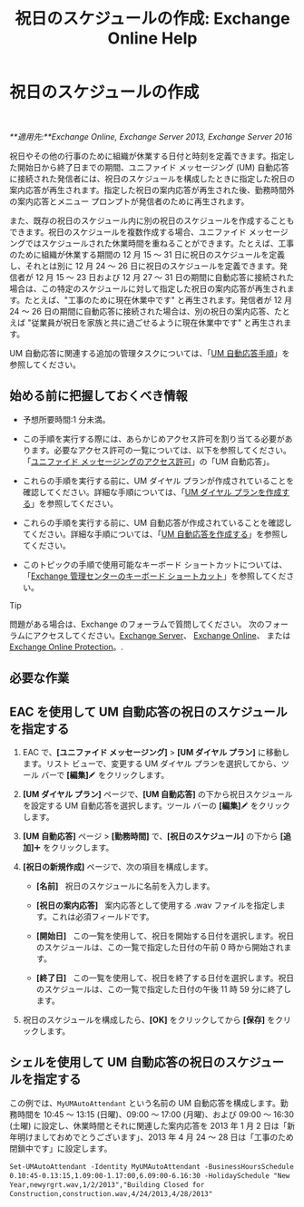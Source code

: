 ﻿---
title: '祝日のスケジュールの作成: Exchange Online Help'
TOCTitle: 祝日のスケジュールの作成
ms:assetid: 0c5c51e4-5b51-451b-ab93-2cebf644dc96
ms:mtpsurl: https://technet.microsoft.com/ja-jp/library/Bb266921(v=EXCHG.150)
ms:contentKeyID: 49895236
ms.date: 05/22/2018
mtps_version: v=EXCHG.150
ms.translationtype: HT
---

# 祝日のスケジュールの作成

 

_**適用先:**Exchange Online, Exchange Server 2013, Exchange Server 2016_

祝日やその他の行事のために組織が休業する日付と時刻を定義できます。指定した開始日から終了日までの期間、ユニファイド メッセージング (UM) 自動応答に接続された発信者には、祝日のスケジュールを構成したときに指定した祝日の案内応答が再生されます。指定した祝日の案内応答が再生された後、勤務時間外の案内応答とメニュー プロンプトが発信者のために再生されます。

また、既存の祝日のスケジュール内に別の祝日のスケジュールを作成することもできます。祝日のスケジュールを複数作成する場合、ユニファイド メッセージングではスケジュールされた休業時間を重ねることができます。たとえば、工事のために組織が休業する期間の 12 月 15 ～ 31 日に祝日のスケジュールを定義し、それとは別に 12 月 24 ～ 26 日に祝日のスケジュールを定義できます。発信者が 12 月 15 ～ 23 日および 12 月 27 ～ 31 日の期間に自動応答に接続された場合は、この特定のスケジュールに対して指定した祝日の案内応答が再生されます。たとえば、"工事のために現在休業中です" と再生されます。発信者が 12 月 24 ～ 26 日の期間に自動応答に接続された場合は、別の祝日の案内応答、たとえば "従業員が祝日を家族と共に過ごせるように現在休業中です" と再生されます。

UM 自動応答に関連する追加の管理タスクについては、「[UM 自動応答手順](um-auto-attendant-procedures-exchange-2013-help.md)」を参照してください。

## 始める前に把握しておくべき情報

  - 予想所要時間:1 分未満。

  - この手順を実行する際には、あらかじめアクセス許可を割り当てる必要があります。必要なアクセス許可の一覧については、以下を参照してください。「[ユニファイド メッセージングのアクセス許可](unified-messaging-permissions-exchange-2013-help.md)」の「UM 自動応答」。

  - これらの手順を実行する前に、UM ダイヤル プランが作成されていることを確認してください。詳細な手順については、「[UM ダイヤル プランを作成する](create-a-um-dial-plan-exchange-2013-help.md)」を参照してください。

  - これらの手順を実行する前に、UM 自動応答が作成されていることを確認してください。詳細な手順については、「[UM 自動応答を作成する](create-a-um-auto-attendant-exchange-2013-help.md)」を参照してください。

  - このトピックの手順で使用可能なキーボード ショートカットについては、「[Exchange 管理センターのキーボード ショートカット](keyboard-shortcuts-in-the-exchange-admin-center-exchange-online-protection-help.md)」を参照してください。


> [!TIP]
> 問題がある場合は、Exchange のフォーラムで質問してください。 次のフォーラムにアクセスしてください。<A href="https://go.microsoft.com/fwlink/p/?linkid=60612">Exchange Server</A>、 <A href="https://go.microsoft.com/fwlink/p/?linkid=267542">Exchange Online</A>、 または <A href="https://go.microsoft.com/fwlink/p/?linkid=285351">Exchange Online Protection</A>。.



## 必要な作業

## EAC を使用して UM 自動応答の祝日のスケジュールを指定する

1.  EAC で、**\[ユニファイド メッセージング\]** \> **\[UM ダイヤル プラン\]** に移動します。リスト ビューで、変更する UM ダイヤル プランを選択してから、ツール バーで **\[編集\]**![編集アイコン](images/Bb124582.6f53ccb2-1f13-4c02-bea0-30690e6ea71d(EXCHG.150).gif "編集アイコン") をクリックします。

2.  **\[UM ダイヤル プラン\]** ページで、**\[UM 自動応答\]** の下から祝日スケジュールを設定する UM 自動応答を選択します。ツール バーの **\[編集\]**![編集アイコン](images/Bb124582.6f53ccb2-1f13-4c02-bea0-30690e6ea71d(EXCHG.150).gif "編集アイコン") をクリックします。

3.  **\[UM 自動応答\]** ページ \> **\[勤務時間\]** で、**\[祝日のスケジュール\]** の下から **\[追加\]**![\[追加\] アイコン](images/JJ218640.c1e75329-d6d7-4073-a27d-498590bbb558(EXCHG.150).gif "[追加] アイコン") をクリックします。

4.  **\[祝日の新規作成\]** ページで、次の項目を構成します。
    
      - **\[名前\]**   祝日のスケジュールに名前を入力します。
    
      - **\[祝日の案内応答\]**   案内応答として使用する .wav ファイルを指定します。これは必須フィールドです。
    
      - **\[開始日\]**   この一覧を使用して、祝日を開始する日付を選択します。祝日のスケジュールは、この一覧で指定した日付の午前 0 時から開始されます。
    
      - **\[終了日\]**   この一覧を使用して、祝日を終了する日付を選択します。祝日のスケジュールは、この一覧で指定した日付の午後 11 時 59 分に終了します。

5.  祝日のスケジュールを構成したら、**\[OK\]** をクリックしてから **\[保存\]** をクリックします。

## シェルを使用して UM 自動応答の祝日のスケジュールを指定する

この例では、`MyUMAutoAttendant` という名前の UM 自動応答を構成します。勤務時間を 10:45 ～ 13:15 (日曜)、09:00 ～ 17:00 (月曜)、および 09:00 ～ 16:30 (土曜) に設定し、休業時間とそれに関連した案内応答を 2013 年 1 月 2 日は「新年明けましておめでとうございます」、2013 年 4 月 24 ～ 28 日は「工事のため閉鎖中です」に設定します。

    Set-UMAutoAttendant -Identity MyUMAutoAttendant -BusinessHoursSchedule 0.10:45-0.13:15,1.09:00-1.17:00,6.09:00-6.16:30 -HolidaySchedule "New Year,newyrgrt.wav,1/2/2013","Building Closed for Construction,construction.wav,4/24/2013,4/28/2013"

